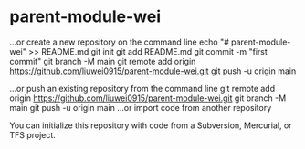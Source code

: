 # parent-module-wei

…or create a new repository on the command line
echo "# parent-module-wei" >> README.md
  git init
  git add README.md
  git commit -m "first commit"
  git branch -M main
  git remote add origin https://github.com/liuwei0915/parent-module-wei.git
  git push -u origin main


…or push an existing repository from the command line
git remote add origin https://github.com/liuwei0915/parent-module-wei.git
  git branch -M main
  git push -u origin main
…or import code from another repository

You can initialize this repository with code from a Subversion, Mercurial, or TFS project.

